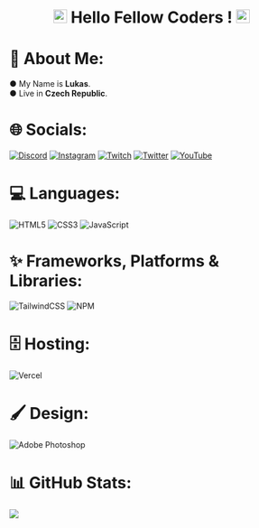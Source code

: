 <h1 align="center"><img src="https://raw.githubusercontent.com/JayantGoel001/JayantGoel001/master/GIF/Earth.gif" width="24px" style="max-width:100%;"> Hello Fellow Coders ! <img src="https://raw.githubusercontent.com/iampavangandhi/iampavangandhi/master/gifs/Hi.gif" width="24px" height="24px"></h1>

# 💫 About Me:
 ● My Name is **Lukas**.<br> 
 ● Live in  **Czech Republic**.<br> 


# 🌐 Socials:
[![Discord](https://img.shields.io/badge/-%2300000000.svg?style=for-the-badge&logo=discord&logoColor=%235865f2)](htttps://dsc.gg/sanrioheaven) 
[![Instagram](https://img.shields.io/badge/-%2300000000.svg?style=for-the-badge&logo=Instagram&logoColor=%23c13584)](https://instagram.com/it.krekevyks) 
[![Twitch](https://img.shields.io/badge/-%2300000000.svg?style=for-the-badge&logo=Twitch&logoColor=%239146ff)](https://twitch.tv/krekevyks) 
[![Twitter](https://img.shields.io/badge/-%2300000000.svg?style=for-the-badge&logo=Twitter&logoColor=%231da1f2)](https://twitter.com/krekevyks1) 
[![YouTube](https://img.shields.io/badge/-%2300000000.svg?style=for-the-badge&logo=YouTube&logoColor=%23ff0000)](https://youtube.com/c/Krekevyks) 

# 💻 Languages:
![HTML5](https://img.shields.io/badge/html5-%2300000000.svg?style=for-the-badge&logo=html5&logoColor=%23e34f26) 
![CSS3](https://img.shields.io/badge/css3-%2300000000.svg?style=for-the-badge&logo=css3&logoColor=%233C99DC) 
![JavaScript](https://img.shields.io/badge/javascript-%2300000000.svg?style=for-the-badge&logo=javascript&logoColor=%23F7DF1E)

# ✨ Frameworks, Platforms & Libraries:
![TailwindCSS](https://img.shields.io/badge/tailwindcss-%2300000000.svg?style=for-the-badge&logo=tailwind-css&logoColor=%2301b7d6) ![NPM](https://img.shields.io/badge/NPM-%2300000000.svg?style=for-the-badge&logo=npm&logoColor=%23cb3837)

# 🗄️ Hosting: 
![Vercel](https://img.shields.io/badge/vercel-%2300000000.svg?style=for-the-badge&logo=vercel&logoColor=white)

# 🖌️ Design:
![Adobe Photoshop](https://img.shields.io/badge/adobephotoshop-%2300000000.svg?style=for-the-badge&logo=adobephotoshop&logoColor=%2331A8FF)

# 📊 GitHub Stats:

<img src="https://github-readme-stats.vercel.app/api?username=Krekevyks&layout=compact&amp;show_icons=true&amp;title_color=FF0000&amp;text_color=cccccc&amp;bg_color=00000000&amp;hide_border=true&amp;icon_color=FF0000&amp;hide_title=true&amp;count_private=true"/>

